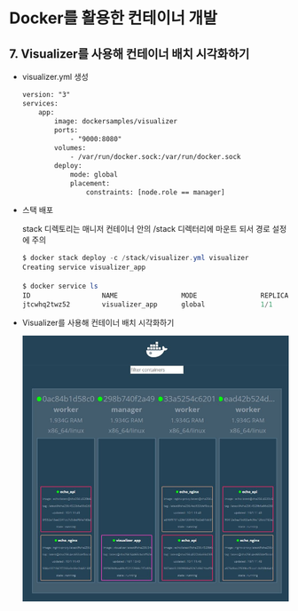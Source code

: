 # Docker를 활용한 컨테이너 개발

## 7. Visualizer를 사용해 컨테이너 배치 시각화하기

+ visualizer.yml 생성

  ```
  version: "3"
  services:
      app:
          image: dockersamples/visualizer
          ports:
              - "9000:8080"
          volumes:
              - /var/run/docker.sock:/var/run/docker.sock
          deploy:
              mode: global
              placement:
                  constraints: [node.role == manager]
  ```

+ 스택 배포

  stack 디렉토리는 매니저 컨테이너 안의 /stack 디렉터리에 마운트 되서 경로 설정에 주의

  ```powershell
  $ docker stack deploy -c /stack/visualizer.yml visualizer
  Creating service visualizer_app
  
  $ docker service ls
  ID                  NAME                MODE                REPLICAS            IMAGE                               PORTS
  jtcwhq2twz52        visualizer_app      global              1/1                 dockersamples/visualizer:latest     *:9000->8080/tcp
  ```

+ Visualizer를 사용해 컨테이너 배치 시각화하기

  ![Visualizer](https://github.com/SeolRoh/TIL/blob/master/etc/visualizer.JPG)

